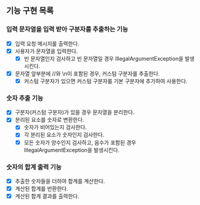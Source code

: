 ## 기능 구현 목록
### 입력 문자열을 입력 받아 구분자를 추출하는 기능

- [x] 입력 요청 메시지를 출력한다.
- [x] 사용자가 문자열을 입력한다.
  - [x] 빈 문자열인지 검사하고 빈 문자열일 경우 IllegalArgumentException을 발생시킨다.
- [x] 문자열 앞부분에 //와 \n이 포함된 경우, 커스텀 구분자를 추출한다.
  - [x] 커스텀 구분자가 있으면 커스텀 구분자를 기본 구분자에 추가하여 사용한다.

### 숫자 추출 기능

- [x] 구분자(커스텀 구분자)가 있을 경우 문자열을 분리한다.
- [x] 분리된 요소를 숫자로 변환한다.
  - [x] 숫자가 비어있는지 검사한다.
  - [x] 각 분리된 요소가 숫자인지 검사한다.
  - [x] 모든 숫자가 양수인지 검사하고, 음수가 포함된 경우 IllegalArgumentException을 발생시킨다.

### 숫자의 합계 출력 기능

- [x] 추출한 숫자들을 더하여 합계를 계산한다.
- [x] 계산된 합계를 반환한다.
- [x] 계산된 합계 결과를 출력한다.